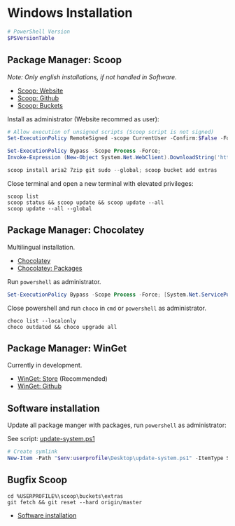 # Windows Installation

```powershell
# PowerShell Version
$PSVersionTable
```

## Package Manager: Scoop

*Note: Only english installations, if not handled in Software.*

* [Scoop: Website](https://scoop.sh)
* [Scoop: Github](https://github.com/lukesampson/scoop)
* [Scoop: Buckets](https://github.com/lukesampson/scoop#known-application-buckets)

Install as administrator (Website recommed as user):

```powershell
# Allow execution of unsigned scripts (Scoop script is not signed)
Set-ExecutionPolicy RemoteSigned -scope CurrentUser -Confirm:$False -Force

Set-ExecutionPolicy Bypass -Scope Process -Force;
Invoke-Expression (New-Object System.Net.WebClient).DownloadString('https://get.scoop.sh')

scoop install aria2 7zip git sudo --global; scoop bucket add extras
```

Close terminal and open a new terminal with elevated privileges:

```shell
scoop list
scoop status && scoop update && scoop update --all
scoop update --all --global
```

## Package Manager: Chocolatey

Multilingual installation.

* [Chocolatey](https://chocolatey.org/)
* [Chocolatey: Packages](https://chocolatey.org/packages)

Run `powershell` as administrator.

```powershell
Set-ExecutionPolicy Bypass -Scope Process -Force; [System.Net.ServicePointManager]::SecurityProtocol = [System.Net.ServicePointManager]::SecurityProtocol -bor 3072; iex ((New-Object System.Net.WebClient).DownloadString('https://chocolatey.org/install.ps1')); choco feature enable -n allowGlobalConfirmation
```

Close powershell and run `choco` in `cmd` or `powershell` as administrator.

```shell
choco list --localonly
choco outdated && choco upgrade all
```

## Package Manager: WinGet

Currently in development.

* [WinGet: Store](https://www.microsoft.com/de-de/p/app-installer/9nblggh4nns1) (Recommended)
* [WinGet: Github](https://github.com/microsoft/winget-cli)

## Software installation

Update all package manger with packages, run `powershell` as administrator:

See script: [update-system.ps1](Scripts/update-system.ps1)

```powershell
# Create symlink
New-Item -Path "$env:userprofile\Desktop\update-system.ps1" -ItemType SymbolicLink -Value "$env:userprofile\Sync\notes\System\Windows\Scripts\update-system.ps1"
```

## Bugfix Scoop

```shell
cd %USERPROFILE%\scoop\buckets\extras
git fetch && git reset --hard origin/master
```

* [Software installation](../../Software/Software-Installation.md)
